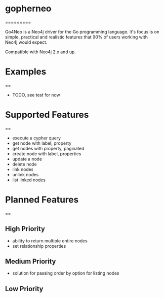 # gopherneo
=========

Go4Neo is a Neo4j driver for the Go programming language. It's focus is on simple, practical and realistic features that 90% of users working with Neo4j would expect.

Compatible with Neo4j 2.x and up.

# Examples
==
- TODO, see test for now

# Supported Features
==
* execute a cypher query
* get node with label, property
* get nodes with property, paginated
* create node with label, properties
* update a node
* delete node
* link nodes
* unlink nodes
* list linked nodes

# Planned Features
==
## High Priority
* ability to return multiple entire nodes
* set relationship properties

## Medium Priority
* solution for passing order by option for listing nodes

## Low Priority
